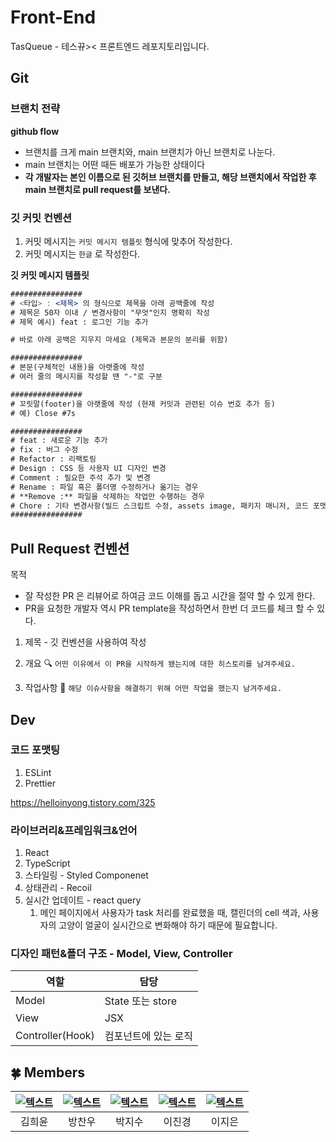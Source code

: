 # Front-End
TasQueue - 테스뀨>< 프론트엔드 레포지토리입니다.

## Git
### 브랜치 전략
**github flow**
- 브랜치를 크게 main 브랜치와, main 브랜치가 아닌 브랜치로 나눈다.
- main 브랜치는 어떤 때든 배포가 가능한 상태이다
- **각 개발자는 본인 이름으로 된 깃허브 브랜치를 만들고, 해당 브랜치에서 작업한 후 main 브랜치로 pull request를 보낸다.**

### 깃 커밋 컨벤션
1. 커밋 메시지는 `커밋 메시지 템플릿` 형식에 맞추어 작성한다.
2. 커밋 메시지는 `한글` 로 작성한다.

**깃 커밋 메시지 템플릿**

```jsx
################
# <타입> : <제목> 의 형식으로 제목을 아래 공백줄에 작성
# 제목은 50자 이내 / 변경사항이 "무엇"인지 명확히 작성
# 제목 예시) feat : 로그인 기능 추가

# 바로 아래 공백은 지우지 마세요 (제목과 본문의 분리를 위함)

################
# 본문(구체적인 내용)을 아랫줄에 작성
# 여러 줄의 메시지를 작성할 땐 "-"로 구분

################
# 꼬릿말(footer)을 아랫줄에 작성 (현재 커밋과 관련된 이슈 번호 추가 등)
# 예) Close #7s

################
# feat : 새로운 기능 추가
# fix : 버그 수정
# Refactor : 리팩토링
# Design : CSS 등 사용자 UI 디자인 변경
# Comment : 필요한 주석 추가 및 변경
# Rename : 파일 혹은 폴더명 수정하거나 옮기는 경우
# **Remove :** 파일을 삭제하는 작업만 수행하는 경우
# Chore : 기타 변경사항(빌드 스크립트 수정, assets image, 패키지 매니저, 코드 포맷팅, 코드 변경이 없는 경우 등)
################
```

## Pull Request 컨벤션

목적

- 잘 작성한 PR 은 리뷰어로 하여금 코드 이해를 돕고 시간을 절약 할 수 있게 한다.
- PR을 요청한 개발자 역시 PR template을 작성하면서 한번 더 코드를 체크 할 수 있다.

1. 제목 - 깃 컨벤션을 사용하여 작성

2. 개요 🔍
`어떤 이유에서 이 PR을 시작하게 됐는지에 대한 히스토리를 남겨주세요.`

3. 작업사항 📝
`해당 이슈사항을 해결하기 위해 어떤 작업을 했는지 남겨주세요.`

## Dev

### 코드 포맷팅

1. ESLint
2. Prettier

https://helloinyong.tistory.com/325

### 라이브러리&프레임워크&언어

1. React
2. TypeScript
3. 스타일링 - Styled Componenet
4. 상태관리 - Recoil
5. 실시간 업데이트 - react query
    1. 메인 페이지에서 사용자가 task 처리를 완료했을 때, 캘린더의 cell 색과, 사용자의 고양이 얼굴이 실시간으로 변화해야 하기 때문에 필요합니다.

### 디자인 패턴&폴더 구조 - Model, View, Controller

| 역할 | 담당 |
| --- | --- |
| Model | State 또는 store |
| View | JSX |
| Controller(Hook) | 컴포넌트에 있는 로직 |


## 🍀 Members

| [![텍스트](https://avatars.githubusercontent.com/u/99259398?v=4)](https://github.com/heeyoonjik) | [![텍스트](https://avatars.githubusercontent.com/u/102508014?v=4)](https://github.com/KanuBang) | [![텍스트](https://avatars.githubusercontent.com/u/87124432?v=4)](https://github.com/jisupark123) | [![텍스트](https://avatars.githubusercontent.com/u/70802352?v=4)](https://github.com/dooli1971039) | [![텍스트](https://avatars.githubusercontent.com/u/99737532?v=4)](https://github.com/ijieun) |
| :----------------------------------------------------------------------------------------------: | :--------------------------------------------------------------------------------------------: | :-----------------------------------------------------------------------------------------------: | :----------------------------------------------------------------------------------------------------------------------------------------------: | :------------------------------------------------------------------------------------------: |
|                                           김희윤                                            |                                          방찬우                                           |                                            박지수                                            |                                                                   이진경                                                                    |                                        이지은                                          |


